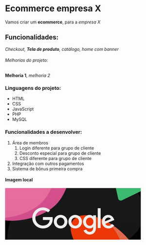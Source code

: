 # Ecommerce empresa X

Vamos criar um **ecommerce**, para a *empresa X*

## Funcionalidades:

_Checkout, **Tela de produto**, catálogo, home com banner_

###### Melhorias do projeto:

__Melhoria 1__, _melhoria 2_

### Linguagens do projeto:

* HTML
* CSS
* JavaScript
* PHP
* MySQL

### Funcionalidades a desenvolver:

1. Área de membros
    1. Login diferente para grupo de cliente
    2. Desconto especial para grupo de cliente
    3. CSS diferente para grupo de cliente
3. Integração com outros pagamentos
4. Sistema de bônus primeira compra

#### Imagem local

![Logo do Google](src/img/img.jpg)
